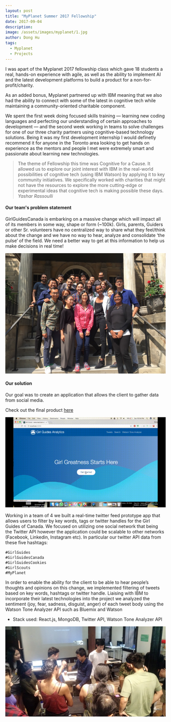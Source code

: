```yaml
---
layout: post
title: "MyPlanet Summer 2017 Fellowship"
date: 2017-09-04
description:
image: /assets/images/myplanet/1.jpg
author: Dong Hu
tags:
  - Myplanet
  - Projects
---
```

I was apart of the Myplanet 2017 fellowship class which gave 18 students a real, hands-on experience with agile, as well as the ability to implement AI and the latest development platforms to build a product for a non-for-profit/charity.

As an added bonus, Myplanet partnered up with IBM meaning that we also had the ability to connect with some of the latest in cognitive tech while maintaining a community-oriented charitable component.

We spent the first week doing focused skills training — learning new coding languages and perfecting our understanding of certain approaches to development — and the second week working in teams to solve challenges for one of our three charity partners using cognitive-based technology solutions. Being it was my first development internship I would definetly recommend it for anyone in the Toronto area looking to get hands on experience as the mentors and people I met were extremely smart and passionate about learning new technologies.

> The theme of Fellowship this time was Cognitive for a Cause. It allowed us to explore our joint interest with IBM in the real-world possibilities of cognitive tech (using IBM Watson) by applying it to key community initiatives. We specifically worked with charities that might not have the resources to explore the more cutting-edge or experimental ideas that cognitive tech is making possible these days.
> <cite>Yashar Rassoulli</cite>

#### Our team's problem statement
GirlGuidesCanada is embarking on a massive change which will impact all of its members in some way, shape or form (~100k). Girls, parents, Guiders or other Sr. volunteers have no centralized way to share what they feel/think about the change and we have no way to hear, analyze and consolidate ‘the pulse’ of the field. We need a better way to get at this information to help us make decisions in real time!

![MyPlanetCohort](/assets/images/myplanet/2.jpg)

#### Our solution

Our goal was to create an application that allows the client to gather data from social media.

Check out the final product [here](https://github.com/hmeinertrita/MyPlanetGirlGuides)

![GirlGuides](/assets/images/myplanet/girlguides.gif)

Working in a team of 4 we built a real-time twitter feed prototype app that allows users to filter by key words, tags or twitter handles for the Girl Guides of Canada. We focused on utilizing one social network that being the Twitter API however the application could be scalable to other networks (Facebook, Linkedin, Instagram etc). In particular our twitter API data from these five hashtags:
```
#GirlGuides
#GirlGuidesCanada
#GirlGuidesCookies
#GirlScouts
#MyPlanet
```
In order to enable the ability for the client to be able to hear people’s thoughts and opinions on this change, we implemented filtering of tweets based on key words, hashtags or twitter handle. Liaising with IBM to incorporate their latest technologies into the project we analyzed the sentiment (joy, fear, sadness, disguist, anger) of each tweet body using the Watson Tone Analyzer API  such as Bluemix and Watson

* Stack used: React.js, MongoDB, Twitter API, Watson Tone Analyzer API

![MyPlanetCohortActivity](/assets/images/myplanet/3.jpg)
